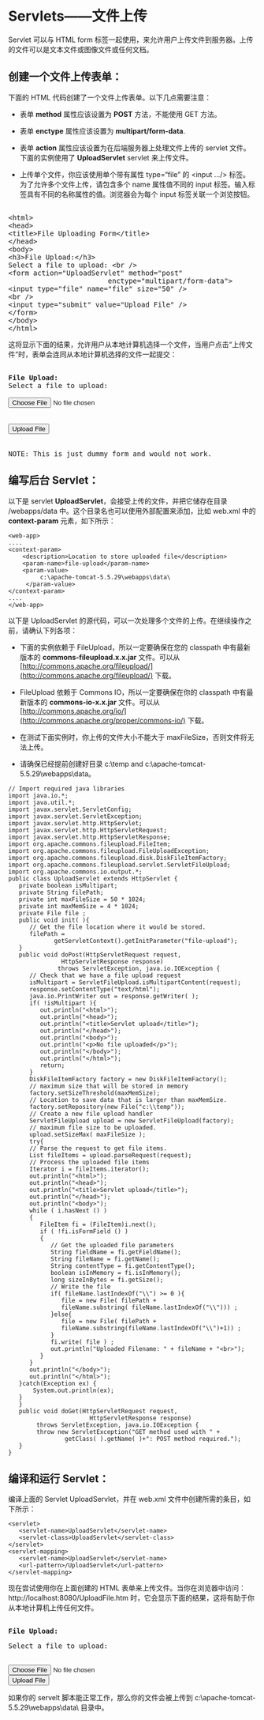 # Servlets——文件上传

Servlet 可以与 HTML form 标签一起使用，来允许用户上传文件到服务器。上传的文件可以是文本文件或图像文件或任何文档。

## 创建一个文件上传表单：

下面的 HTML 代码创建了一个文件上传表单。以下几点需要注意：

- 表单 **method** 属性应该设置为 **POST** 方法，不能使用 GET 方法。

- 表单 **enctype** 属性应该设置为 **multipart/form-data**.

- 表单 **action** 属性应该设置为在后端服务器上处理文件上传的 servlet 文件。下面的实例使用了 **UploadServlet** servlet 来上传文件。

- 上传单个文件，你应该使用单个带有属性 type=“file” 的 <input .../> 标签。为了允许多个文件上传，请包含多个 name 属性值不同的 input 标签。输入标签具有不同的名称属性的值。浏览器会为每个 input 标签关联一个浏览按钮。

<pre class="prettyprint notranslate tryit"> 
&lt;html&gt;
&lt;head&gt;
&lt;title&gt;File Uploading Form&lt;/title&gt;
&lt;/head&gt;
&lt;body&gt;
&lt;h3&gt;File Upload:&lt;/h3&gt;
Select a file to upload: &lt;br /&gt;
&lt;form action="UploadServlet" method="post"
                        enctype="multipart/form-data"&gt;
&lt;input type="file" name="file" size="50" /&gt;
&lt;br /&gt;
&lt;input type="submit" value="Upload File" /&gt;
&lt;/form&gt;
&lt;/body&gt;
&lt;/html&gt;
</pre>


这将显示下面的结果，允许用户从本地计算机选择一个文件，当用户点击“上传文件”时，表单会连同从本地计算机选择的文件一起提交：

<pre class="result notranslate"> 
<b>File Upload:</b> 
Select a file to upload: <br /> 
<input type="file" name="file" size="50" /> 
<br /> 
<input type="button" value="Upload File" /> 
<br /> 
NOTE: This is just dummy form and would not work.
</pre>


## 编写后台 Servlet：

以下是 servlet **UploadServlet**，会接受上传的文件，并把它储存在目录 <Tomcat-installation-directory>/webapps/data 中。这个目录名也可以使用外部配置来添加，比如 web.xml 中的 **context-param** 元素，如下所示：

``` 
<web-app>
....
<context-param> 
    <description>Location to store uploaded file</description> 
    <param-name>file-upload</param-name> 
    <param-value>
         c:\apache-tomcat-5.5.29\webapps\data\
     </param-value> 
</context-param>
....
</web-app>
```

以下是 UploadServlet 的源代码，可以一次处理多个文件的上传。在继续操作之前，请确认下列各项：

- 下面的实例依赖于 FileUpload，所以一定要确保在您的 classpath 中有最新版本的 **commons-fileupload.x.x.jar** 文件。可以从 [http://commons.apache.org/fileupload/](http://commons.apache.org/fileupload/) 下载。

- FileUpload 依赖于 Commons IO，所以一定要确保在你的 classpath 中有最新版本的 **commons-io-x.x.jar** 文件。可以从 [http://commons.apache.org/io/](http://commons.apache.org/proper/commons-io/) 下载。

- 在测试下面实例时，你上传的文件大小不能大于 maxFileSize，否则文件将无法上传。

- 请确保已经提前创建好目录 c:\temp and c:\apache-tomcat-5.5.29\webapps\data。

``` 
// Import required java libraries
import java.io.*;
import java.util.*; 
import javax.servlet.ServletConfig;
import javax.servlet.ServletException;
import javax.servlet.http.HttpServlet;
import javax.servlet.http.HttpServletRequest;
import javax.servlet.http.HttpServletResponse;
import org.apache.commons.fileupload.FileItem;
import org.apache.commons.fileupload.FileUploadException;
import org.apache.commons.fileupload.disk.DiskFileItemFactory;
import org.apache.commons.fileupload.servlet.ServletFileUpload;
import org.apache.commons.io.output.*;
public class UploadServlet extends HttpServlet {  
   private boolean isMultipart;
   private String filePath;
   private int maxFileSize = 50 * 1024;
   private int maxMemSize = 4 * 1024;
   private File file ;
   public void init( ){
      // Get the file location where it would be stored.
      filePath = 
             getServletContext().getInitParameter("file-upload"); 
   }
   public void doPost(HttpServletRequest request, 
               HttpServletResponse response)
              throws ServletException, java.io.IOException {
      // Check that we have a file upload request
      isMultipart = ServletFileUpload.isMultipartContent(request);
      response.setContentType("text/html");
      java.io.PrintWriter out = response.getWriter( );
      if( !isMultipart ){
         out.println("<html>");
         out.println("<head>");
         out.println("<title>Servlet upload</title>");  
         out.println("</head>");
         out.println("<body>");
         out.println("<p>No file uploaded</p>"); 
         out.println("</body>");
         out.println("</html>");
         return;
      }
      DiskFileItemFactory factory = new DiskFileItemFactory();
      // maximum size that will be stored in memory
      factory.setSizeThreshold(maxMemSize);
      // Location to save data that is larger than maxMemSize.
      factory.setRepository(new File("c:\\temp"));
      // Create a new file upload handler
      ServletFileUpload upload = new ServletFileUpload(factory);
      // maximum file size to be uploaded.
      upload.setSizeMax( maxFileSize );
      try{ 
      // Parse the request to get file items.
      List fileItems = upload.parseRequest(request);
      // Process the uploaded file items
      Iterator i = fileItems.iterator();
      out.println("<html>");
      out.println("<head>");
      out.println("<title>Servlet upload</title>");  
      out.println("</head>");
      out.println("<body>");
      while ( i.hasNext () ) 
      {
         FileItem fi = (FileItem)i.next();
         if ( !fi.isFormField () )	
         {
            // Get the uploaded file parameters
            String fieldName = fi.getFieldName();
            String fileName = fi.getName();
            String contentType = fi.getContentType();
            boolean isInMemory = fi.isInMemory();
            long sizeInBytes = fi.getSize();
            // Write the file
            if( fileName.lastIndexOf("\\") >= 0 ){
               file = new File( filePath + 
               fileName.substring( fileName.lastIndexOf("\\"))) ;
            }else{
               file = new File( filePath + 
               fileName.substring(fileName.lastIndexOf("\\")+1)) ;
            }
            fi.write( file ) ;
            out.println("Uploaded Filename: " + fileName + "<br>");
         }
      }
      out.println("</body>");
      out.println("</html>");
   }catch(Exception ex) {
       System.out.println(ex);
   }
   }
   public void doGet(HttpServletRequest request, 
                       HttpServletResponse response)
        throws ServletException, java.io.IOException {      
        throw new ServletException("GET method used with " +
                getClass( ).getName( )+": POST method required.");
   } 
}
```


## 编译和运行 Servlet：

编译上面的 Servlet UploadServlet，并在 web.xml 文件中创建所需的条目，如下所示：

``` 
<servlet>
   <servlet-name>UploadServlet</servlet-name>
   <servlet-class>UploadServlet</servlet-class>
</servlet>
<servlet-mapping>
   <servlet-name>UploadServlet</servlet-name>
   <url-pattern>/UploadServlet</url-pattern>
</servlet-mapping>
```

现在尝试使用你在上面创建的 HTML 表单来上传文件。当你在浏览器中访问：http://localhost:8080/UploadFile.htm 时，它会显示下面的结果，这将有助于你从本地计算机上传任何文件。

<pre class="result notranslate"> 
<b>File Upload:</b> 
<p>Select a file to upload:</p>
<input type="file" name="file" size="50" /> 
<input type="button" value="Upload File" /> 
</pre>


如果你的 servelt 脚本能正常工作，那么你的文件会被上传到 c:\apache-tomcat-5.5.29\webapps\data\ 目录中。
